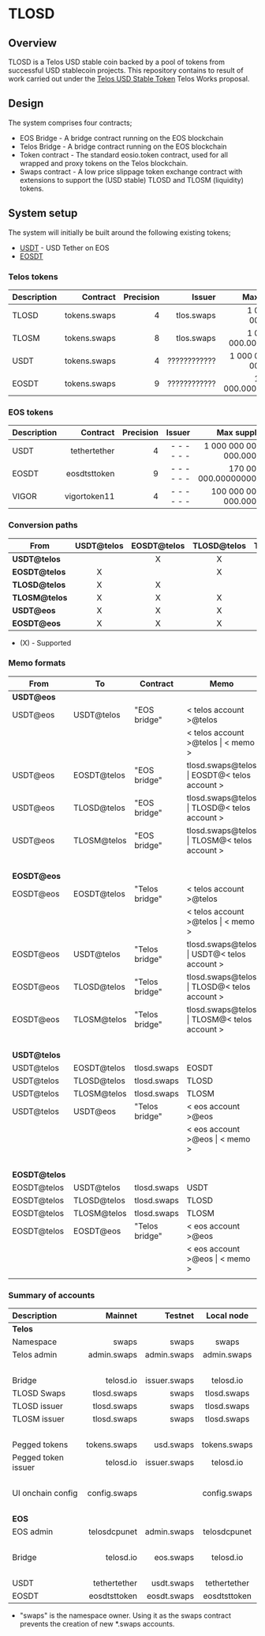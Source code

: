 # TLOSD

## Overview

TLOSD is a Telos USD stable coin backed by a pool of tokens from successful USD stablecoin projects. This repository contains to result of work carried out under the [Telos USD Stable Token](https://chainspector.io/governance/telos-works/5a2g1zy5r3vq) Telos Works proposal.

## Design

The system comprises four contracts;
* EOS Bridge - A bridge contract running on the EOS blockchain
* Telos Bridge - A bridge contract running on the EOS blockchain
* Token contract - The standard eosio.token contract, used for all wrapped and proxy tokens on the Telos blockchain.
* Swaps contract - A low price slippage token exchange contract with extensions to support the (USD stable) TLOSD and TLOSM (liquidity) tokens.

## System setup

The system will initially be built around the following existing tokens;
* [USDT](https://bloks.io/tokens/USDT-eos-tethertether) - USD Tether on EOS
* [EOSDT](https://bloks.io/tokens/EOSDT-eos-eosdtsttoken)

### Telos tokens

| Description | Contract     | Precision | Issuer       | Max supply                  |
|:----------- | ------------:| ---------:| ------------:| ---------------------------:|
| TLOSD       | tokens.swaps | 4         |   tlos.swaps |     1 000 000 000.0000      |
| TLOSM       | tokens.swaps | 8         |   tlos.swaps |     1 000 000 000.00000000  |
| USDT        | tokens.swaps | 4         | ???????????? | 1 000 000 000 000.0000      |
| EOSDT       | tokens.swaps | 9         | ???????????? |       170 000 000.000000000 |

### EOS tokens

| Description | Contract     | Precision | Issuer       | Max supply                  |
|:----------- | ------------:| ---------:| ------------:| ---------------------------:|
| USDT        | tethertether | 4         | - - - - - -  | 1 000 000 000 000.0000      |
| EOSDT       | eosdtsttoken | 9         | - - - - - -  |       170 000 000.000000000 |
| VIGOR       | vigortoken11 | 4         | - - - - - -  |   100 000 000 000.0000      |

### Conversion paths

| From            | USDT@telos | EOSDT@telos | TLOSD@telos | TLOSM@telos | USDT@eos  | EOSDT@eos |
| --------------- |:----------:|:-----------:|:-----------:|:-----------:|:---------:|:---------:|
| **USDT@telos**  |            | X           | X           | X           | X         |  X        |
| **EOSDT@telos** | X          |             | X           | X           | X         |  X        |
| **TLOSD@telos** | X          | X           |             | X           |           |           |
| **TLOSM@telos** | X          | X           | X           |             |           |           |
| **USDT@eos**    | X          | X           | X           | X           |           |           |
| **EOSDT@eos**   | X          | X           | X           | X           |           |           |

* (X) - Supported

### Memo formats

| From            | To          | Contract       | Memo                                             |
| --------------- | ----------- | -------------- | ------------------------------------------------ |
| **USDT@eos**    |             |                |                                                  |
| USDT@eos        | USDT@telos  | "EOS bridge"   | < telos account >@telos                          |
|                 |             |                | < telos account >@telos &#124; < memo >          |
| USDT@eos        | EOSDT@telos | "EOS bridge"   | tlosd.swaps@telos &#124; EOSDT@< telos account > |
| USDT@eos        | TLOSD@telos | "EOS bridge"   | tlosd.swaps@telos &#124; TLOSD@< telos account > |
| USDT@eos        | TLOSM@telos | "EOS bridge"   | tlosd.swaps@telos &#124; TLOSM@< telos account > |
| &nbsp;          |             |                |                                                  |
| **EOSDT@eos**   |             |                |                                                  |
| EOSDT@eos       | EOSDT@telos | "Telos bridge" | < telos account >@telos                          |
|                 |             |                | < telos account >@telos &#124; < memo >          |
| EOSDT@eos       | USDT@telos  | "Telos bridge" | tlosd.swaps@telos &#124; USDT@< telos account >  |
| EOSDT@eos       | TLOSD@telos | "Telos bridge" | tlosd.swaps@telos &#124; TLOSD@< telos account > |
| EOSDT@eos       | TLOSM@telos | "Telos bridge" | tlosd.swaps@telos &#124; TLOSM@< telos account > |
| &nbsp;          |             |                |                                                  |
| **USDT@telos**  |             |                |                                                  |
| USDT@telos      | EOSDT@telos | tlosd.swaps    | EOSDT                                            |
| USDT@telos      | TLOSD@telos | tlosd.swaps    | TLOSD                                            |
| USDT@telos      | TLOSM@telos | tlosd.swaps    | TLOSM                                            |
| USDT@telos      | USDT@eos    | "Telos bridge" | < eos account >@eos                              |
|                 |             |                | < eos account >@eos &#124; < memo >              |
| &nbsp;          |             |                |                                                  |
| **EOSDT@telos** |             |                |                                                  |
| EOSDT@telos     | USDT@telos  | tlosd.swaps    | USDT                                             |
| EOSDT@telos     | TLOSD@telos | tlosd.swaps    | TLOSD                                            |
| EOSDT@telos     | TLOSM@telos | tlosd.swaps    | TLOSM                                            |
| EOSDT@telos     | EOSDT@eos   | "Telos bridge" | < eos account >@eos                              |
|                 |             |                | < eos account >@eos &#124; < memo >              |
|                 |             |                |                                                  |

### Summary of accounts

| Description         | Mainnet      | Testnet      | Local node   |
|:------------------- | ------------:| ------------:|:------------:|
| **Telos**           |              |              |              |
| Namespace           |        swaps |        swaps |        swaps |
| Telos admin         |  admin.swaps |  admin.swaps |  admin.swaps |
| &nbsp;              |              |              |              |
| Bridge              |    telosd.io | issuer.swaps |    telosd.io |
| TLOSD Swaps         |  tlosd.swaps |        swaps |  tlosd.swaps |
| TLOSD issuer        |  tlosd.swaps |        swaps |  tlosd.swaps |
| TLOSM issuer        |  tlosd.swaps |        swaps |  tlosd.swaps |
| &nbsp;              |              |              |              |
| Pegged tokens       | tokens.swaps |    usd.swaps | tokens.swaps |
| Pegged token issuer |    telosd.io | issuer.swaps |    telosd.io |
| &nbsp;              |              |              |              |
| UI onchain config   | config.swaps |              | config.swaps |
| &nbsp;              |              |              |              |
| **EOS**             |              |              |              |
| EOS admin           | telosdcpunet |  admin.swaps | telosdcpunet |
| &nbsp;              |              |              |              |
| Bridge              |    telosd.io |    eos.swaps |    telosd.io |
| &nbsp;              |              |              |              |
| USDT                | tethertether |   usdt.swaps | tethertether |
| EOSDT               | eosdtsttoken |  eosdt.swaps | eosdtsttoken |

* "swaps" is the namespace owner. Using it as the swaps contract prevents the creation of new *.swaps accounts.

